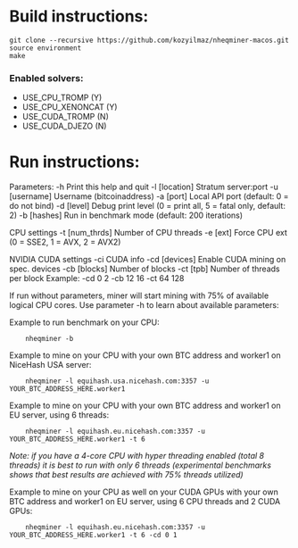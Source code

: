 # Build instructions:

`git clone --recursive https://github.com/kozyilmaz/nheqminer-macos.git`  
`source environment`  
`make`

### Enabled solvers: 
  - USE_CPU_TROMP (Y)
  - USE_CPU_XENONCAT (Y)
  - USE_CUDA_TROMP (N)
  - USE_CUDA_DJEZO (N)

# Run instructions:

Parameters: 
	-h		Print this help and quit
	-l [location]	Stratum server:port
	-u [username]	Username (bitcoinaddress)
	-a [port]	Local API port (default: 0 = do not bind)
	-d [level]	Debug print level (0 = print all, 5 = fatal only, default: 2)
	-b [hashes]	Run in benchmark mode (default: 200 iterations)

CPU settings
	-t [num_thrds]	Number of CPU threads
	-e [ext]	Force CPU ext (0 = SSE2, 1 = AVX, 2 = AVX2)

NVIDIA CUDA settings
	-ci		CUDA info
	-cd [devices]	Enable CUDA mining on spec. devices
	-cb [blocks]	Number of blocks
	-ct [tpb]	Number of threads per block
Example: -cd 0 2 -cb 12 16 -ct 64 128

If run without parameters, miner will start mining with 75% of available logical CPU cores. Use parameter -h to learn about available parameters:

Example to run benchmark on your CPU:

        nheqminer -b
        
Example to mine on your CPU with your own BTC address and worker1 on NiceHash USA server:

        nheqminer -l equihash.usa.nicehash.com:3357 -u YOUR_BTC_ADDRESS_HERE.worker1

Example to mine on your CPU with your own BTC address and worker1 on EU server, using 6 threads:

        nheqminer -l equihash.eu.nicehash.com:3357 -u YOUR_BTC_ADDRESS_HERE.worker1 -t 6

<i>Note: if you have a 4-core CPU with hyper threading enabled (total 8 threads) it is best to run with only 6 threads (experimental benchmarks shows that best results are achieved with 75% threads utilized)</i>

Example to mine on your CPU as well on your CUDA GPUs with your own BTC address and worker1 on EU server, using 6 CPU threads and 2 CUDA GPUs:

        nheqminer -l equihash.eu.nicehash.com:3357 -u YOUR_BTC_ADDRESS_HERE.worker1 -t 6 -cd 0 1
